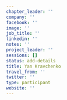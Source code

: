 ```yaml
---
chapter_leader: ''
company: ''
facebook: ''
image: ''
job_title: ''
linkedin: ''
notes: ''
project_leader: ''
sessions: []
status: add-details
title: Yan Kravchenko
travel_from: ''
twitter: ''
type: participant
website: ''
---
```


<!-- put more details about participant here -->